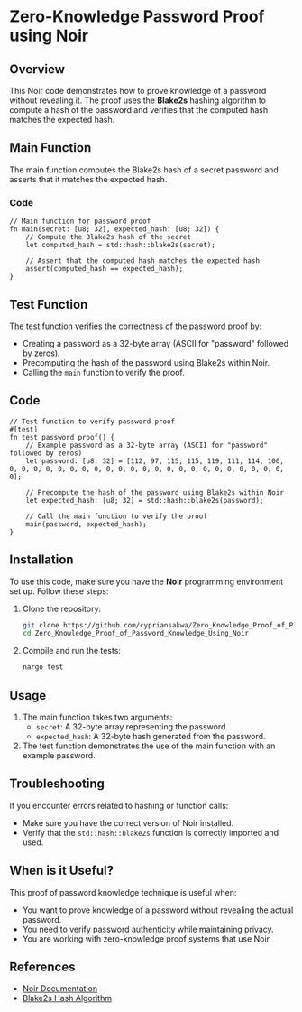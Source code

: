 # Zero-Knowledge Password Proof using Noir

## Overview
This Noir code demonstrates how to prove knowledge of a password without revealing it. The proof uses the **Blake2s** hashing algorithm to compute a hash of the password and verifies that the computed hash matches the expected hash. 

## Main Function
The main function computes the Blake2s hash of a secret password and asserts that it matches the expected hash.

### Code
```noir
// Main function for password proof
fn main(secret: [u8; 32], expected_hash: [u8; 32]) {
    // Compute the Blake2s hash of the secret
    let computed_hash = std::hash::blake2s(secret);

    // Assert that the computed hash matches the expected hash
    assert(computed_hash == expected_hash);
}
```
## Test Function
The test function verifies the correctness of the password proof by:
- Creating a password as a 32-byte array (ASCII for "password" followed by zeros).
- Precomputing the hash of the password using Blake2s within Noir.
- Calling the `main` function to verify the proof.
## Code
```noir
// Test function to verify password proof
#[test]
fn test_password_proof() {
    // Example password as a 32-byte array (ASCII for "password" followed by zeros)
    let password: [u8; 32] = [112, 97, 115, 115, 119, 111, 114, 100, 0, 0, 0, 0, 0, 0, 0, 0, 0, 0, 0, 0, 0, 0, 0, 0, 0, 0, 0, 0, 0, 0, 0, 0];

    // Precompute the hash of the password using Blake2s within Noir
    let expected_hash: [u8; 32] = std::hash::blake2s(password);

    // Call the main function to verify the proof
    main(password, expected_hash);
}
```
## Installation
To use this code, make sure you have the **Noir** programming environment set up. Follow these steps:
1. Clone the repository:
   ```bash
   git clone https://github.com/cypriansakwa/Zero_Knowledge_Proof_of_Password_Knowledge_Using_Noir.git
   cd Zero_Knowledge_Proof_of_Password_Knowledge_Using_Noir
   ```
3. Compile and run the tests:
   ```bash
   nargo test
   ```
## Usage
1. The main function takes two arguments:
   - `secret`: A 32-byte array representing the password.
   - `expected_hash`: A 32-byte hash generated from the password.
2. The test function demonstrates the use of the main function with an example password.
## Troubleshooting
If you encounter errors related to hashing or function calls:
 - Make sure you have the correct version of Noir installed.
 - Verify that the `std::hash::blake2s` function is correctly imported and used.
## When is it Useful?
This proof of password knowledge technique is useful when:
 - You want to prove knowledge of a password without revealing the actual password.
 - You need to verify password authenticity while maintaining privacy.
 - You are working with zero-knowledge proof systems that use Noir.
## References
- [Noir Documentation](https://noir-lang.org/)
- [Blake2s Hash Algorithm](https://www.rfc-editor.org/rfc/rfc7693)

